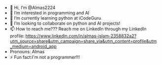 - 👋 Hi, I’m @Almas2224
- 👀 I’m interested in programming and AI
- 🌱 I’m currently learning python at iCodeGuru
- 💞️ I’m looking to collaborate on python and AI projects!
- 📫 How to reach me???
     Reach me on LinkedIn through my LinkedIn profile:
     https://www.linkedin.com/in/almas-islam-2358832a2?utm_source=share&utm_campaign=share_via&utm_content=profile&utm_medium=android_app
-    Pronouns: Almas
- ⚡ Fun fact:I'm not a programmer!!!

<!---
Almas2224/Almas2224 is a ✨ special ✨ repository because its `README.md` (this file) appears on your GitHub profile.
You can click the Preview link to take a look at your changes.
--->
